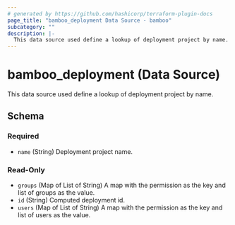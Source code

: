 ```yaml
---
# generated by https://github.com/hashicorp/terraform-plugin-docs
page_title: "bamboo_deployment Data Source - bamboo"
subcategory: ""
description: |-
  This data source used define a lookup of deployment project by name.
---
```


# bamboo_deployment (Data Source)

This data source used define a lookup of deployment project by name.



<!-- schema generated by tfplugindocs -->
## Schema

### Required

- `name` (String) Deployment project name.

### Read-Only

- `groups` (Map of List of String) A map with the permission as the key and list of groups as the value.
- `id` (String) Computed deployment id.
- `users` (Map of List of String) A map with the permission as the key and list of users as the value.
